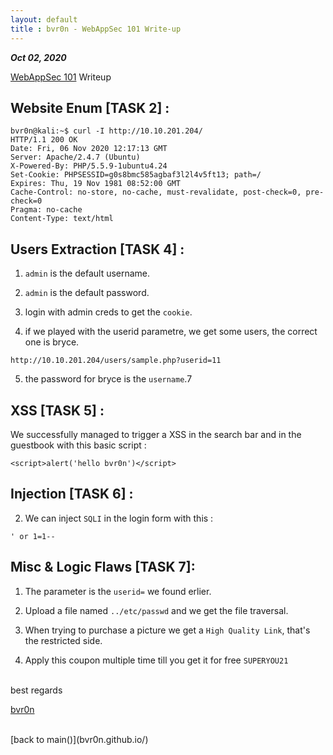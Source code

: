 ```yaml
---
layout: default
title : bvr0n - WebAppSec 101 Write-up
---
```


_**Oct 02, 2020**_

[WebAppSec 101](https://tryhackme.com/room/webappsec101) Writeup

## Website Enum [TASK 2] :
```
bvr0n@kali:~$ curl -I http://10.10.201.204/
HTTP/1.1 200 OK
Date: Fri, 06 Nov 2020 12:17:13 GMT
Server: Apache/2.4.7 (Ubuntu)
X-Powered-By: PHP/5.5.9-1ubuntu4.24
Set-Cookie: PHPSESSID=g0s8bmc585agbaf3l2l4v5ft13; path=/
Expires: Thu, 19 Nov 1981 08:52:00 GMT
Cache-Control: no-store, no-cache, must-revalidate, post-check=0, pre-check=0
Pragma: no-cache
Content-Type: text/html
```


## Users Extraction [TASK 4] :

1) `admin` is the default username.

2) `admin` is the default password.

3) login with admin creds to get the `cookie`.

4) if we played with the userid parametre, we get some users, the correct one is bryce.

`http://10.10.201.204/users/sample.php?userid=11`

5) the password for bryce is the `username`.7


## XSS [TASK 5] :

We successfully managed to trigger a XSS in the search bar and in the guestbook with this basic script :

```<script>alert('hello bvr0n')</script>```


## Injection [TASK 6] :

2) We can inject `SQLI` in the login form with this : 

`' or 1=1--`


## Misc & Logic Flaws [TASK 7]:

1) The parameter is the `userid=` we found erlier.

2) Upload a file named `../etc/passwd` and we get the file traversal.

3) When trying to purchase a picture we get a `High Quality Link`, that's the restricted side.

4) Apply this coupon multiple time till you get it for free `SUPERYOU21`

<br>
best regards

[bvr0n](https://github.com/bvr0n)


<br>
[back to main()](bvr0n.github.io/)

<br>
